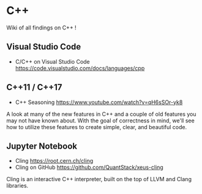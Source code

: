 # C++

Wiki of all findings on C++ ! 

## Visual Studio Code

* C/C++ on Visual Studio Code https://code.visualstudio.com/docs/languages/cpp

## C++11 / C++17

* C++ Seasoning https://www.youtube.com/watch?v=qH6sSOr-yk8

A look at many of the new features in C++ and a couple of old features you may not have known about. With the goal of correctness in mind, we'll see how to utilize these features to create simple, clear, and beautiful code.

## Jupyter Notebook

* Cling https://root.cern.ch/cling
* Cling on GitHub https://github.com/QuantStack/xeus-cling

Cling is an interactive C++ interpreter, built on the top of LLVM and Clang libraries.
